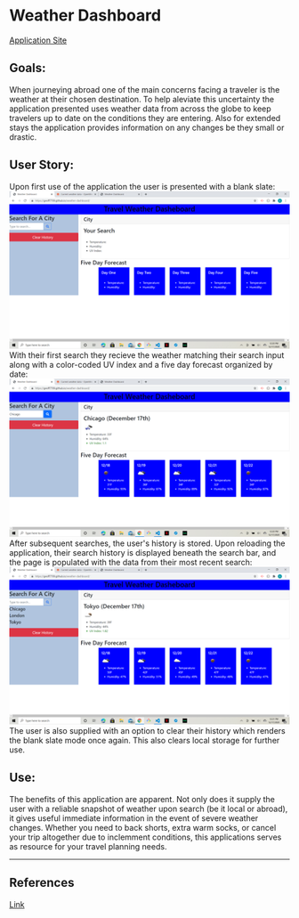 # Weather Dashboard
[Application Site](https://geoff7709.github.io/weather-dashboard/)

## Goals:
When journeying abroad one of the main concerns facing a traveler is the weather at their chosen destination. To help aleviate this uncertainty the application presented uses weather data from across the globe to keep travelers up to date on the conditions they are entering. Also for extended stays the application provides information on any changes be they small or drastic.

## User Story:
Upon first use of the application the user is presented with a blank slate:
![Blank Slate](images/blank-slate.png)
With their first search they recieve the weather matching their search input along with a color-coded UV index and a five day forecast organized by date:
![First Search](images/first-search.png)
After subsequent searches, the user's history is stored. Upon reloading the application, their search history is displayed beneath the search bar, and the page is populated with the data from their most recent search:
![Upon Reload](images/reload.png)
The user is also supplied with an option to clear their history which renders the blank slate mode once again. This also clears local storage for further use.

## Use:
The benefits of this application are apparent. Not only does it supply the user with a reliable snapshot of weather upon search (be it local or abroad), it gives useful immediate information in the event of severe weather changes. Whether you need to back shorts, extra warm socks, or cancel your trip altogether due to inclemment conditions, this applications serves as resource for your travel planning needs.

---
## References
[Link](references/references.txt)